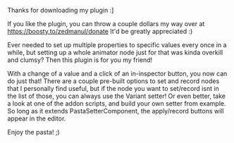 Thanks for downloading my plugin :]

If you like the plugin, you can throw a couple dollars my way over at 
https://boosty.to/zedmanul/donate
It'd be greatly appreciated :)

Ever needed to set up multiple properties to specific values every once in a while,
but setting up a whole animator node just for that was kinda overkill and clumsy?
Then this plugin is for you my friend!

With a change of a value and a click of an in-inspector button,
you now can do just that!
There are a couple pre-built options to set and record nodes that I personally find useful,
but if the node you want to set/record isnt in the list of those,
you can always use the Variant setter!
Or even better, take a look at one of the addon scripts,
and build your own setter from example.
So long as it extends PastaSetterComponent, 
the apply/record buttons will appear in the editor.

Enjoy the pasta! ;)
